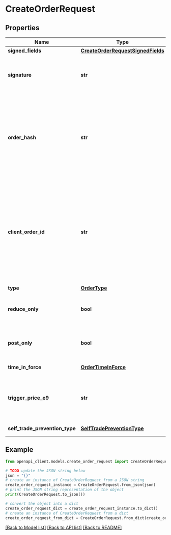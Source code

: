 # CreateOrderRequest


## Properties

Name | Type | Description | Notes
------------ | ------------- | ------------- | -------------
**signed_fields** | [**CreateOrderRequestSignedFields**](CreateOrderRequestSignedFields.md) |  | 
**signature** | **str** | The signature of the request, encoded from the signedFields | 
**order_hash** | **str** | The identifier of this order used for lookup. This should always be unique. Created by hex encoding the bcs encoded signedFields. | 
**client_order_id** | **str** | The client-defined unique identifier of this order used for lookup. This should always be unique; however, the server will not gurantee this or impose any checks. | [optional] 
**type** | [**OrderType**](OrderType.md) |  | 
**reduce_only** | **bool** | Is this order to only reduce a position? Default false | 
**post_only** | **bool** | If set to TRUE, the order can only be a maker order | 
**time_in_force** | [**OrderTimeInForce**](OrderTimeInForce.md) |  | [default to OrderTimeInForce.GTT]
**trigger_price_e9** | **str** | Trigger price in base e9 for stop orders. This should always be a number | [optional] 
**self_trade_prevention_type** | [**SelfTradePreventionType**](SelfTradePreventionType.md) |  | [optional] [default to SelfTradePreventionType.MAKER]

## Example

```python
from openapi_client.models.create_order_request import CreateOrderRequest

# TODO update the JSON string below
json = "{}"
# create an instance of CreateOrderRequest from a JSON string
create_order_request_instance = CreateOrderRequest.from_json(json)
# print the JSON string representation of the object
print(CreateOrderRequest.to_json())

# convert the object into a dict
create_order_request_dict = create_order_request_instance.to_dict()
# create an instance of CreateOrderRequest from a dict
create_order_request_from_dict = CreateOrderRequest.from_dict(create_order_request_dict)
```
[[Back to Model list]](../README.md#documentation-for-models) [[Back to API list]](../README.md#documentation-for-api-endpoints) [[Back to README]](../README.md)


